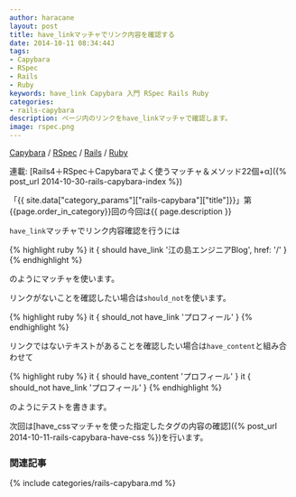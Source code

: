 ```yaml
---
author: haracane
layout: post
title: have_linkマッチャでリンク内容を確認する
date: 2014-10-11 08:34:44J
tags:
- Capybara
- RSpec
- Rails
- Ruby
keywords: have_link Capybara 入門 RSpec Rails Ruby
categories:
- rails-capybara
description: ページ内のリンクをhave_linkマッチャで確認します。
image: rspec.png
---
```

<!-- tag_links -->
[Capybara](/tags/capybara/) / [RSpec](/tags/rspec/) / [Rails](/tags/rails/) / [Ruby](/tags/ruby/)

<!-- category_links -->
連載: [Rails4＋RSpec＋Capybaraでよく使うマッチャ＆メソッド22個+α]({% post_url 2014-10-30-rails-capybara-index %})

<!-- content -->
「{{ site.data["category_params"]["rails-capybara"]["title"]}}」第{{page.order_in_category}}回の今回は{{ page.description }}

`have_link`マッチャでリンク内容確認を行うには

{% highlight ruby %}
it { should have_link '江の島エンジニアBlog', href: '/' }
{% endhighlight %}

のようにマッチャを使います。

リンクがないことを確認したい場合は`should_not`を使います。

{% highlight ruby %}
it { should_not have_link 'プロフィール' }
{% endhighlight %}

リンクではないテキストがあることを確認したい場合は`have_content`と組み合わせて

{% highlight ruby %}
it { should have_content 'プロフィール' }
it { should_not have_link 'プロフィール' }
{% endhighlight %}

のようにテストを書きます。

次回は[have_cssマッチャを使った指定したタグの内容の確認]({% post_url 2014-10-11-rails-capybara-have-css %})を行います。

<!-- category_siblings -->
### 関連記事

{% include categories/rails-capybara.md %}
